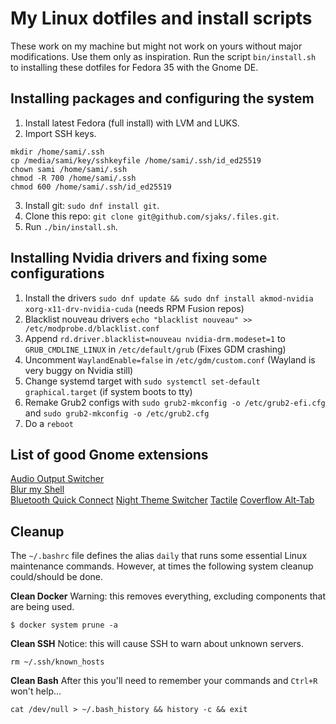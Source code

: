 # My Linux dotfiles and install scripts
These work on my machine but might not work on yours without major modifications. Use them only as inspiration. Run the script `bin/install.sh` to installing these dotfiles for Fedora 35 with the Gnome DE.


## Installing packages and configuring the system

1. Install latest Fedora (full install) with LVM and LUKS.
2. Import SSH keys.
```
mkdir /home/sami/.ssh
cp /media/sami/key/sshkeyfile /home/sami/.ssh/id_ed25519
chown sami /home/sami/.ssh
chmod -R 700 /home/sami/.ssh
chmod 600 /home/sami/.ssh/id_ed25519
```
3. Install git: `sudo dnf install git`.
4. Clone this repo: `git clone git@github.com/sjaks/.files.git`.
5. Run `./bin/install.sh`.

## Installing Nvidia drivers and fixing some configurations

1. Install the drivers `sudo dnf update && sudo dnf install akmod-nvidia xorg-x11-drv-nvidia-cuda` (needs RPM Fusion repos)
2. Blacklist nouveau drivers `echo "blacklist nouveau" >> /etc/modprobe.d/blacklist.conf`
3. Append `rd.driver.blacklist=nouveau nvidia-drm.modeset=1` to `GRUB_CMDLINE_LINUX` in `/etc/default/grub` (Fixes GDM crashing)
4. Uncomment `WaylandEnable=false` in `/etc/gdm/custom.conf` (Wayland is very buggy on Nvidia still)
5. Change systemd target with `sudo systemctl set-default graphical.target` (if system boots to tty)
6. Remake Grub2 configs with `sudo grub2-mkconfig -o /etc/grub2-efi.cfg` and `sudo grub2-mkconfig -o /etc/grub2.cfg`
7. Do a `reboot`

## List of good Gnome extensions
[Audio Output Switcher](https://extensions.gnome.org/extension/751/audio-output-switcher/)  
[Blur my Shell](https://extensions.gnome.org/extension/3193/blur-my-shell/)  
[Bluetooth Quick Connect](https://extensions.gnome.org/extension/1401/bluetooth-quick-connect/)
[Night Theme Switcher](https://extensions.gnome.org/extension/2236/night-theme-switcher/)
[Tactile](https://extensions.gnome.org/extension/4548/tactile/)
[Coverflow Alt-Tab](https://extensions.gnome.org/extension/97/coverflow-alt-tab/)

## Cleanup
The `~/.bashrc` file defines the alias `daily` that runs some essential Linux maintenance commands. However, at times the following system cleanup could/should be done.

**Clean Docker**
Warning: this removes everything, excluding components that are being used.
```
$ docker system prune -a
```

**Clean SSH**
Notice: this will cause SSH to warn about unknown servers.
```
rm ~/.ssh/known_hosts
```

**Clean Bash**
After this you'll need to remember your commands and `Ctrl+R` won't help...
```
cat /dev/null > ~/.bash_history && history -c && exit
```
